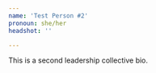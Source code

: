 ```yaml
---
name: 'Test Person #2'
pronoun: she/her
headshot: ''

---
```

This is a second leadership collective bio.